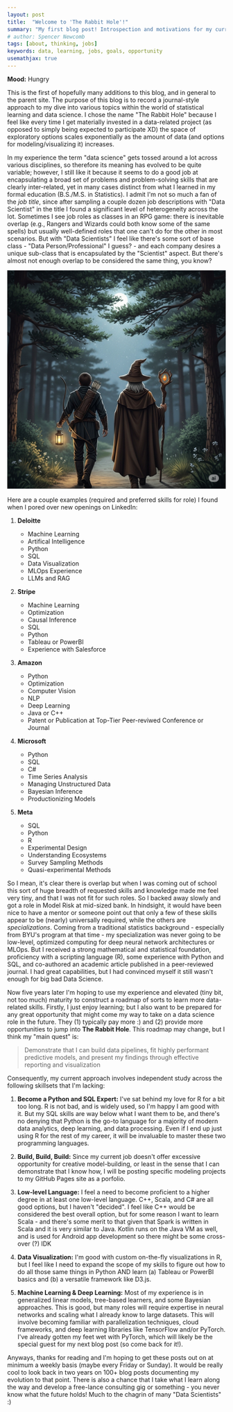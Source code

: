 ```yaml
---
layout: post
title:  "Welcome to 'The Rabbit Hole'!"
summary: "My first blog post! Introspection and motivations for my current goals."
# author: Spencer Newcomb
tags: [about, thinking, jobs]
keywords: data, learning, jobs, goals, opportunity
usemathjax: true
---
```

**Mood:** Hungry

This is the first of hopefully many additions to this blog, and in general to the parent site. The purpose of this blog is to record a journal-style approach to my dive into various topics within the world of statistical learning and data science. I chose the name "The Rabbit Hole" because I feel like every time I get materially invested in a data-related project (as opposed to simply being expected to participate XD) the space of exploratory options scales exponentially as the amount of data (and options for modeling/visualizing it) increases.

In my experience the term "data science" gets tossed around a lot across various disciplines, so therefore its meaning has evolved to be quite variable; however, I still like it because it seems to do a good job at encapsulating a broad set of problems and problem-solving skills that are clearly inter-related, yet in many cases distinct from what I learned in my formal education (B.S./M.S. in Statistics). I admit I'm not so much a fan of the *job title*, since after sampling a couple dozen job descriptions with "Data Scientist" in the title I found a significant level of heterogeneity across the lot. Sometimes I see job roles as classes in an RPG game: there is inevitable overlap (e.g., Rangers and Wizards could both know some of the same spells) but usually well-defined roles that one can't do for the other in most scenarios. But with "Data Scientists" I feel like there's some sort of base class - "Data Person/Professional" I guess? - and each company desires a unique sub-class that is encapsulated by the "Scientist" aspect. But there's almost not enough overlap to be considered the same thing, you know?

![Wizard and Ranger](images/wizard-and-ranger.png)

Here are a couple examples (required and preferred skills for role) I found when I pored over new openings on LinkedIn: 

1. **Deloitte**
    - Machine Learning
    - Artifical Intelligence
    - Python
    - SQL
    - Data Visualization
    - MLOps Experience
    - LLMs and RAG

2. **Stripe**
    - Machine Learning
    - Optimization
    - Causal Inference
    - SQL
    - Python
    - Tableau or PowerBI
    - Experience with Salesforce

3. **Amazon**
    - Python
    - Optimization
    - Computer Vision
    - NLP
    - Deep Learning
    - Java or C++
    - Patent or Publication at Top-Tier Peer-reviwed Conference or Journal

4. **Microsoft**
    - Python
    - SQL
    - C#
    - Time Series Analysis
    - Managing Unstructured Data
    - Bayesian Inference
    - Productionizing Models

5.  **Meta**
    - SQL
    - Python
    - R
    - Experimental Design
    - Understanding Ecosystems
    - Survey Sampling Methods
    - Quasi-experimental Methods

So I mean, it's clear there is overlap but when I was coming out of school this sort of huge breadth of requested skills and knowledge made me feel very tiny, and that I was not fit for such roles. So I backed away slowly and got a role in Model Risk at mid-sized bank. In hindsight, it would have been nice to have a mentor or someone point out that only a few of these skills appear to be (nearly) universally required, while the others are *specializations*. Coming from a traditional statistics background - especially from BYU's program at that time - my specialization was never going to be low-level, optimized computing for deep neural network architectures or MLOps. But I received a strong mathematical and statistical foundation, proficiency with a scripting language (R), some experience with Python and SQL, and co-authored an academic article published in a peer-reviewed journal. I had great capabilities, but I had convinced myself it still wasn't enough for big bad Data Science.

Now five years later I'm hoping to use my experience and elevated (tiny bit, not too much) maturity to construct a roadmap of sorts to learn more data-related skills. Firstly, I just enjoy learning; but I also want to be prepared for any great opportunity that might come my way to take on a data science role in the future. They (1) typically pay more :) and (2) provide more opportunities to jump into **The Rabbit Hole**. This roadmap may change, but I think my "main quest" is:

> Demonstrate that I can build data pipelines, fit highly performant predictive models, and present my findings through effective reporting and visualization

Consequently, my current approach involves independent study across the following skillsets that I'm lacking:

1. **Become a Python and SQL Expert:** I've sat behind my love for R for a bit too long. R is not bad, and is widely used, so I'm happy I am good with it. But my SQL skills are way below what I want them to be, and there's no denying that Python is the go-to language for a majority of modern data analytics, deep learning, and data processing. Even if I end up just using R for the rest of my career, it will be invaluable to master these two programming languages.

2. **Build, Build, Build:** Since my current job doesn't offer excessive opportunity for creative model-building, or least in the sense that I can demonstrate that I know how, I will be posting specific modeling projects to my GitHub Pages site as a porfolio.

3. **Low-level Language:** I feel a need to become proficient to a higher degree in at least one low-level language. C++, Scala, and C# are all good options, but I haven't "decided". I feel like C++ would be considered the best overall option, but for some reason I want to learn Scala - and there's some merit to that given that Spark is written in Scala and it is very similar to Java. Kotlin runs on the Java VM as well, and is used for Android app development so there might be some cross-over (?) IDK

4. **Data Visualization:** I'm good with custom on-the-fly visualizations in R, but I feel like I need to expand the scope of my skills to figure out how to do all those same things in Python AND learn (a) Tableau or PowerBI basics and (b) a versatile framework like D3.js.

5. **Machine Learning & Deep Learning:** Most of my experience is in generalized linear models, tree-based learners, and some Bayesian approaches. This is good, but many roles will require expertise in neural networks and scaling what I already know to large datasets. This will involve becoming familiar with parallelization techniques, cloud frameworks, and deep learning libraries like TensorFlow and/or PyTorch. I've already gotten my feet wet with PyTorch, which will likely be the special guest for my next blog post (so come back for it!).

Anyways, thanks for reading and I'm hoping to get these posts out on at minimum a weekly basis (maybe every Friday or Sunday). It would be really cool to look back in two years on 100+ blog posts documenting my evolution to that point. There is also a chance that I take what I learn along the way and develop a free-lance consulting gig or something - you never know what the future holds! Much to the chagrin of many "Data Scientists" :)